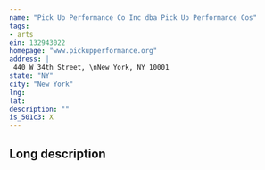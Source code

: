 ```yaml
---
name: "Pick Up Performance Co Inc dba Pick Up Performance Cos"
tags:
- arts
ein: 132943022
homepage: "www.pickupperformance.org"
address: |
 440 W 34th Street, \nNew York, NY 10001
state: "NY"
city: "New York"
lng: 
lat: 
description: ""
is_501c3: X
---
```


## Long description


